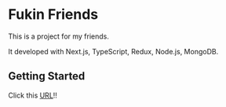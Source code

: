 # Fukin Friends

This is a project for my friends.

It developed with Next.js, TypeScript, Redux, Node.js, MongoDB.

## Getting Started

Click this [URL](https://fukin-friends.vercel.app/)!!
